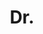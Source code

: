 ---
name: Paul Sturgess
title: Dr.
email: removethisifyouarehuman-paul.sturgess@brookes.ac.k
website: http://paulsturgess.wordpress.com/
note: Examined by Prof. Derek Hoiem
category: Graduated PhD Students
photo: 
year: 2012
---